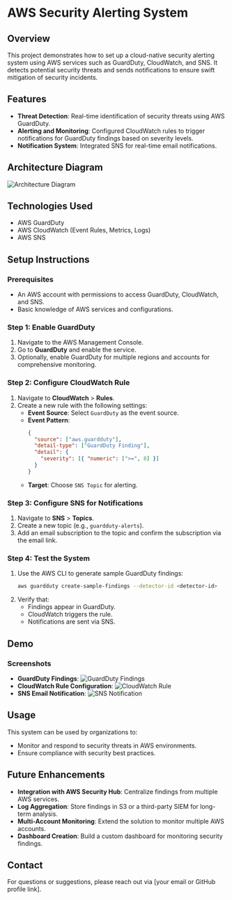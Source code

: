 # AWS Security Alerting System

## Overview
This project demonstrates how to set up a cloud-native security alerting system using AWS services such as GuardDuty, CloudWatch, and SNS. It detects potential security threats and sends notifications to ensure swift mitigation of security incidents.

## Features
- **Threat Detection**: Real-time identification of security threats using AWS GuardDuty.
- **Alerting and Monitoring**: Configured CloudWatch rules to trigger notifications for GuardDuty findings based on severity levels.
- **Notification System**: Integrated SNS for real-time email notifications.

## Architecture Diagram
![Architecture Diagram](path/to/architecture-diagram.png)

## Technologies Used
- AWS GuardDuty
- AWS CloudWatch (Event Rules, Metrics, Logs)
- AWS SNS

## Setup Instructions

### Prerequisites
- An AWS account with permissions to access GuardDuty, CloudWatch, and SNS.
- Basic knowledge of AWS services and configurations.

### Step 1: Enable GuardDuty
1. Navigate to the AWS Management Console.
2. Go to **GuardDuty** and enable the service.
3. Optionally, enable GuardDuty for multiple regions and accounts for comprehensive monitoring.

### Step 2: Configure CloudWatch Rule
1. Navigate to **CloudWatch** > **Rules**.
2. Create a new rule with the following settings:
   - **Event Source**: Select `GuardDuty` as the event source.
   - **Event Pattern**:
     ```json
     {
       "source": ["aws.guardduty"],
       "detail-type": ["GuardDuty Finding"],
       "detail": {
         "severity": [{ "numeric": [">=", 8] }]
       }
     }
     ```
   - **Target**: Choose `SNS Topic` for alerting.

### Step 3: Configure SNS for Notifications
1. Navigate to **SNS** > **Topics**.
2. Create a new topic (e.g., `guardduty-alerts`).
3. Add an email subscription to the topic and confirm the subscription via the email link.

### Step 4: Test the System
1. Use the AWS CLI to generate sample GuardDuty findings:
   ```bash
   aws guardduty create-sample-findings --detector-id <detector-id>
   ```
2. Verify that:
   - Findings appear in GuardDuty.
   - CloudWatch triggers the rule.
   - Notifications are sent via SNS.

## Demo
### Screenshots
- **GuardDuty Findings**:
  ![GuardDuty Findings](path/to/guardduty-findings.png)
- **CloudWatch Rule Configuration**:
  ![CloudWatch Rule](path/to/cloudwatch-rule.png)
- **SNS Email Notification**:
  ![SNS Notification](path/to/sns-notification.png)



## Usage
This system can be used by organizations to:
- Monitor and respond to security threats in AWS environments.
- Ensure compliance with security best practices.

## Future Enhancements
- **Integration with AWS Security Hub**: Centralize findings from multiple AWS services.
- **Log Aggregation**: Store findings in S3 or a third-party SIEM for long-term analysis.
- **Multi-Account Monitoring**: Extend the solution to monitor multiple AWS accounts.
- **Dashboard Creation**: Build a custom dashboard for monitoring security findings.

## Contact
For questions or suggestions, please reach out via [your email or GitHub profile link].
